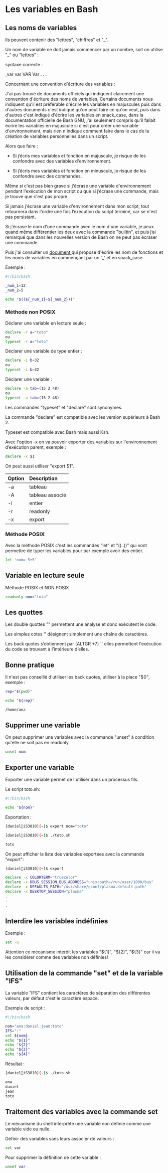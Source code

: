 # Les variables en Bash

## Les noms de variables

Ils peuvent contenir des "lettres", "chiffres" et "_".

Un nom de variable ne doit jamais commencer par un nombre, soit on utilise "_"
ou "lettres" :

syntaxe correcte :

_var
var
VAR
Var
.
.
.

Concernant une convention d'écriture des variables :

J'ai pas trouvé de documents officiels qui indiquent clairement une convention d'écriture des noms de variables, Certains documents nous indiquent qu'il est préférable d'écrire les variables en majuscules puis dans d'autres documents c'est indiqué qu'on peut faire ce qu'on veut, puis dans d'autres c'est indiqué d'écrire les variables en snack_case, dans la documentation officielle de Bash GNU, j'ai seulement compris qu'il fallait écrire les variables en majuscule si c'est pour créer une variable d'environnement, mais rien n'indique comment faire dans le cas de la création de variables personnelles dans un script.

Alors que faire :

- Si j’écris mes variables et fonction en majuscule, je risque de les confondre avec des variables d'environnement.

- Si j’écris mes variables et fonction en minuscule, je risque de les confondre avec des commandes.

Même si c'est pas bien grave si j'écrase une variable d'environnement pendant l'exécution de mon script ou que si j’écrase une commande, mais je trouve que c'est pas propre.

Si jamais j'écrase une variable d'environnement dans mon script, tout retournera dans l'ordre une fois l’exécution du script terminé, car se n'est pas persistant.

Si j'écrase le nom d'une commande avec le nom d'une variable, je peux quand même différentier les deux avec la commande "builtin", et puis j’ai remarqué que dans les nouvelles version de Bash on ne peut pas écraser une commande.

Puis j'ai consulter un [ document ](https://github.com/icy/bash-coding-style) qui propose d'écrire les nom de fonctions et les noms de variables en commençant par un '_' et en snack_case.

Exemple :

```bash
#!/bin/bash

_num_1=12
_num_2=5

echo "$((${_num_1}+${_num_2}))"

```

### Méthode non POSIX 

Déclarer une variable en lecture seule :

```bash
declare -r a="toto"
ou
typeset -r a="toto"

```

Déclarer une variable de type entier :

```bash
declare -i b=32
ou
typeset -i b=32

```

Déclarer une variable :

```bash
declare -a tab=(15 2 48)
ou
typeset -a tab=(15 2 48)

```

Les commandes "typeset" et "declare" sont synonymes.

La commande "declare" est compatible avec les version supérieurs à Bash 2.

Typeset est compatible avec Bash mais aussi Ksh.

Avec l'option -x on va pouvoir exporter des variables sur l'environnement d’exécution parent, exemple :

```bash
declare -x $1

```

On peut aussi utiliser "export $1".

| Option | Description |
|:---|:---|
| -a | tableau |
| -A | tableau associé |
| -i | entier |
| -r | readonly |
| -x | export |

### Méthode POSIX

Avec la méthode POSIX c'est les commandes "let" et "((..))" qui vont permettre de typer les variables pour par exemple avoir des entier.

```bash
let 'num= 5+5'

```
## Variable en lecture seule
Méthode POSIX et NON POSIX
```bash
readonly nom="toto"
```

## Les quottes 

Les double quottes "" permettent une analyse et donc exécutent le code.

Les simples cotes '' désignent simplement une chaîne de caractères.

Les back quotes s’obtiennent par (ALTGR +7) `` elles permettent l'exécution du code se trouvant à l’intérieure d’elles.

## Bonne pratique
Il n'est pas conseillé d'utiliser les back quotes, utiliser à la place "$()", exemple :

```bash
rep="$(pwd)"

echo "${rep}"

/home/ana
``` 

## Supprimer une variable
On peut supprimer une variables avec la commande "unset" à condition qu'elle ne soit pas en readonly.

```bash
unset nom
```

## Exporter une variable

Exporter une variable permet de l'utiliser dans un processus fils.

Le script toto.sh:

```bash
#!/bin/bash

echo "${nom}"

```

Exportation :
```bash
[daniel🐧iS3810](~)$ export nom="toto"

[daniel🐧iS3810](~)$ ./toto.sh 

toto

``` 

On peut afficher la liste des variables exportées avec la commande "export":

```bash
[daniel🐧iS3810](~)$ export

declare -x COLORTERM="truecolor"
declare -x DBUS_SESSION_BUS_ADDRESS="unix:path=/run/user/1000/bus"
declare -x DEFAULTS_PATH="/usr/share/gconf/plasma.default.path"
declare -x DESKTOP_SESSION="plasma"
.
.
.

```

## Interdire les variables indéfinies

Exemple :

```Bash
set -u
```

Attention ce mécanisme interdit les variables "${1}", "${2}", "${3}" car il va les considérer comme des variables non définies!

## Utilisation de la commande "set" et de la variable "IFS"

La variable "IFS" contient  les caractères de séparation des différentes valeurs, par défaut c'est le caractère espace.

Exemple de script :

```bash
#!/bin/bash

nom="ana:daniel:jean:toto"
IFS=":"
set ${nom}
echo "${1}"
echo "${2}"
echo "${3}"
echo "${4}"

```

Résultat :

```bash
[daniel🐧iS3810](~)$ ./toto.sh 

ana
daniel
jean
toto

```

## Traitement des variables avec la commande set

Le mécanisme du shell interprète une variable non définie comme une variable vide ou nulle.

Définir des variables sans leurs associer de valeurs :

```bash
set var

```

Pour supprimer la définition de cette variable :

```bash
unset var

```
